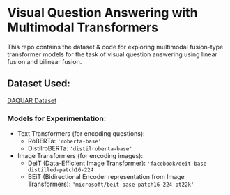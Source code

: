 # Visual Question Answering with Multimodal Transformers

This repo contains the dataset & code for exploring multimodal fusion-type transformer models for the task of visual question answering using linear fusion and bilinear fusion.

## Dataset Used: 
[DAQUAR Dataset](https://www.mpi-inf.mpg.de/departments/computer-vision-and-machine-learning/research/vision-and-language/visual-turing-challenge/)

### Models for Experimentation:

- Text Transformers (for encoding questions):
    - RoBERTa: `'roberta-base'`
    - DistilroBERTa: `'distilroberta-base'`
- Image Transformers (for encoding images):
    - DeiT (Data-Efficient Image Transformer): `'facebook/deit-base-distilled-patch16-224'`
    - BEiT (Bidirectional Encoder representation from Image Transformers): `'microsoft/beit-base-patch16-224-pt22k'`


